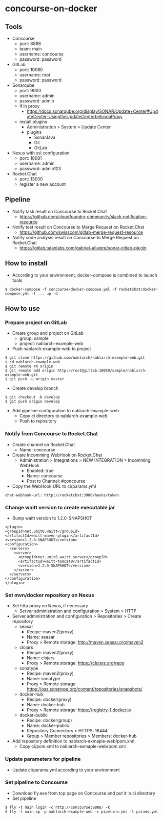 # concourse-on-docker

## Tools

- Concourse
  - port: 8888
  - team: main
  - username: concourse
  - password: password
- GitLab
  - port: 10080
  - username: root
  - password: password
- Sonarqube
  - port: 9000
  - username: admin
  - password: admin
  - if in proxy
    - https://docs.sonarqube.org/display/SONAR/Update+Center#UpdateCenter-UsingtheUpdateCenterbehindaProxy
  - install plugins
    - Administration > System > Update Center
    - plugins
      - SonarJava
      - Git
      - GitLab
- Nexus with ssl configuration
  - port: 18081
  - username: admin
  - password: admin123
- Rocket.Chat
  - port: 13000
  - register a new account

## Pipeline

- Notify task result on Concourse to Rocket.Chat
  - https://github.com/cloudfoundry-community/slack-notification-resource
- Notify test result on Concourse to Merge Request on Rocket.Chat
  - https://github.com/swisscom/gitlab-merge-request-resource
- Notify code analysis result on Concourse to Merge Request on Rocket.Chat
  - https://gitlab.talanlabs.com/gabriel-allaigre/sonar-gitlab-plugin

## How to install

- According to your environment, docker-compose is combined to launch tools
```
$ docker-compose -f concourse/docker-compose.yml -f rocketchat/docker-compose.yml -f ... up -d
```

## How to use

### Prepare project on GitLab

- Create group and project on GitLab
  - group: sample
  - project: nablarch-example-web
- Push nablarch-example-web to project
```
$ git clone https://github.com/nablarch/nablarch-example-web.git
$ cd nablarch-example-web
$ git remote rm origin
$ git remote add origin http://root@gitlab:10080/sample/nablarch-example-web.git
$ git push -u origin master
```
- Create develop branch
```
$ git checkout -b develop
$ git push origin develop
```
- Add pipeline configuration to nablarch-example-web
  - Copy ci directory to nablarch-example-web
  - Push to repository

### Notify from Concourse to Rocket.Chat

- Create channel on Rocket.Chat
  - Name: concourse
- Create Incomming WebHook on Rocket.Chat
  - Administration > Integrations > NEW INTEGRATION > Incomming WebHook
    - Enabled: true
    - Name: concourse
    - Post to Channel: #concourse
- Copy the WebHook URL to ci/params.yml
```
chat-webhook-url: http://rocketchat:3000/hooks/token
```

### Change waitt version to create executable jar

- Bump waitt version to 1.2.0-SNAPSHOT
```
<plugin>
<groupId>net.unit8.waitt</groupId>
<artifactId>waitt-maven-plugin</artifactId>
<version>1.2.0-SNAPSHOT</version>
<configuration>
  <servers>
    <server>
      <groupId>net.unit8.waitt.server</groupId>
      <artifactId>waitt-tomcat8</artifactId>
      <version>1.2.0-SNAPSHOT</version>
    </server>
  </servers>
</configuration>
</plugin>
```

### Set mvn/docker repository on Nexus

- Set http proxy on Nexus, if necessary
  - Server administration and configuration > System > HTTP
- Server administration and configuration > Repositories > Create repository
  - seasar
    - Recipe: maven2(proxy)
    - Name: seasar
    - Proxy > Remote storage: http://maven.seasar.org/maven2
  - clojars
    - Recipe: maven2(proxy)
    - Name: clojars
    - Proxy > Remote storage: https://clojars.org/repo
  - sonatype
    - Recipe: maven2(proxy)
    - Name: sonatype
    - Proxy > Remote storage: https://oss.sonatype.org/content/repositories/snapshots/
  - docker-hub
    - Recipe: docker(proxy)
    - Name: docker-hub
    - Proxy > Remote storage: https://registry-1.docker.io
  - docker-public
    - Recipe: docker(group)
    - Name: docker-public
    - Repository Connectors > HTTPS: 18444
    - Group > Member repositories > Members: docker-hub
- Add repository definition to nablarch-exmaple-web/pom.xml
  - Copy ci/pom.xml to nablarch-exmaple-web/pom.xml

### Update parameters for pipeline

- Update ci/params.yml according to your environment

### Set pipeline to Concourse

- Download fly.exe from top page on Concourse and put it in ci directory
- Set pipeline
```
$ fly -t main login -c http://concourse:8888/ -k
$ fly -t main sp -p nablarch-example-web -c pipeline.yml -l params.yml
```

